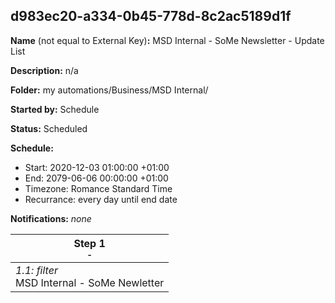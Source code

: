 ## d983ec20-a334-0b45-778d-8c2ac5189d1f

**Name** (not equal to External Key)**:** MSD Internal - SoMe Newsletter - Update List

**Description:** n/a

**Folder:** my automations/Business/MSD Internal/

**Started by:** Schedule

**Status:** Scheduled

**Schedule:**

* Start: 2020-12-03 01:00:00 +01:00
* End: 2079-06-06 00:00:00 +01:00
* Timezone: Romance Standard Time
* Recurrance: every day until end date

**Notifications:** _none_


| Step 1<br>_<small>-</small>_ |
| --- |
| _1.1: filter_<br>MSD Internal - SoMe Newletter |
